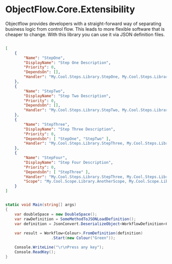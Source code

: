 # ObjectFlow.Core.Extensibility

Objectflow provides developers with a straight-forward way of separating business logic from control flow. This leads to more flexible software that is cheaper to change. With this library you can use it via JSON definition files.

```json

[
    {
        "Name": "StepOne",
        "DisplayName": "Step One Description",
        "Priority": 0,
        "DependsOn": [],
        "Handler": "My.Cool.Steps.Library.StepOne, My.Cool.Steps.Library"
    },
    {
        "Name": "StepTwo",
        "DisplayName": "Step Two Description",
        "Priority": 0,
        "DependsOn": [],
        "Handler": "My.Cool.Steps.Library.StepTwo, My.Cool.Steps.Library"
    },    
    {
        "Name": "StepThree",
        "DisplayName": "Step Three Description",
        "Priority": 0,
        "DependsOn": [ "StepOne", "StepTwo" ],
        "Handler": "My.Cool.Steps.Library.StepThree, My.Cool.Steps.Library"
    },
    {
        "Name": "StepFour",
        "DisplayName": "Step Four Description",
        "Priority": 0,
        "DependsOn": [ "StepThree" ],
        "Handler": "My.Cool.Steps.Library.StepThree, My.Cool.Steps.Library",
        "Scope": "My.Cool.Scope.Library.AnotherScope, My.Cool.Scope.Library"
    }
]

```

```csharp

static void Main(string[] args)
{
    var doubleSpace = new DoubleSpace();
    var rawDefinition = SomeMethodToJSONLoadDefinition();
    var definition = JsonConvert.DeserializeObject<WorkflowDefinition<Colour>>(rawDefinition)
    
    var result = Workflow<Colour>.FromDefinition(definition)
                    .Start(new Colour("Green"));

    Console.WriteLine("\r\nPress any key");
    Console.ReadKey();
}
    
```
